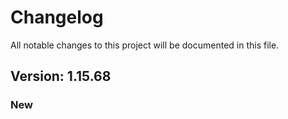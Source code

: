 # Changelog

All notable changes to this project will be documented in this file.

## Version: 1.15.68

### New



